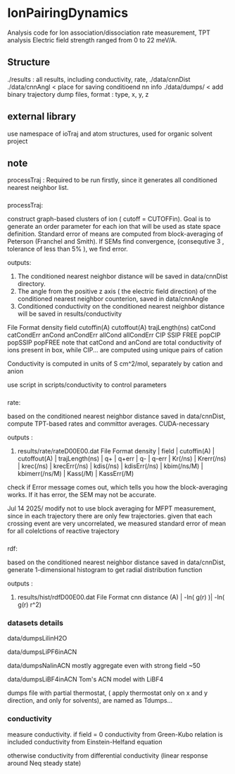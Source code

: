 # IonPairingDynamics
Analysis code for Ion association/dissociation rate measurement, TPT analysis
Electric field strength ranged from 0 to 22 meV/A.

## Structure
./results : all results, including conductivity, rate, 
./data/cnnDist ./data/cnnAngl < place for saving conditioend nn info
./data/dumps<name>/ < add binary trajectory dump files, format : type, x, y, z

## external library
use namespace of ioTraj and atom structures, used for organic solvent project

## note
processTraj : Required to be run firstly, since it generates all conditioned nearest neighbor list.

###
processTraj: 

construct graph-based clusters of ion ( cutoff = CUTOFFin). 
Goal is to generate an order parameter for each ion that will be used as state space definition.
Standard error of means are computed from block-averaging of Peterson (Franchel and Smith). If SEMs find convergence, (consequtive 3 , tolerance of less than 5% ), we find error.

outputs:
1. The conditioned nearest neighbor distance will be saved in data/cnnDist directory.
2. The angle from the positive z axis ( the electric field direction) of the conditioned nearest neighbor counterion, saved in data/cnnAngle
3. Conditioned conductivity on the conditioned nearest neighbor distance will be saved in results/conductivity

File Format
density field cutoffin(A) cutoffout(A) trajLength(ns) catCond catCondErr anCond anCondErr allCond allCondErr CIP SSIP FREE popCIP popSSIP popFREE
note that catCond and anCond are total conductivity of ions present in box, while CIP... are computed using unique pairs of cation

Conductivity is computed in units of S cm^2/mol, separately by cation and anion


use script in scripts/conductivity to control parameters


###
rate:

based on the conditioned nearest neighbor distance saved in data/cnnDist, compute TPT-based rates and committor averages.
CUDA-necessary

outputs :
1. results/rate/rateD00E00.dat
File Format
density | field | cutoffin(A) | cutoffout(A) | trajLength(ns) | 
q+ | q+err | q- | q-err | Kr(/ns) | Krerr(/ns) | krec(/ns) | krecErr(/ns) | kdis(/ns) | kdisErr(/ns) | kbim(/ns/M) | kbimerr(/ns/M) | Kass(/M) | KassErr(/M)

check if Error message comes out, which tells you how the block-averaging works. If it has error, the SEM may not be accurate.

Jul 14 2025/ modify not to use block averaging for MFPT measurement, since in each trajectory there are only few trajectories.
given that each crossing event are very uncorrelated, we measured standard error of mean for all colelctions of reactive trajectory

### 
rdf:

based on the conditioned nearest neighbor distance saved in data/cnnDist, generate 1-dimensional histogram to get radial distribution function

outputs :
1. results/hist/rdfD00E00.dat
File Format
cnn distance (A) | -ln( g(r)  )|  -ln( g(r) r^2)


### datasets details
data/dumpsLiIinH2O 

data/dumpsLiPF6inACN

data/dumpsNaIinACN
mostly aggregate even with strong field ~50

data/dumpsLiBF4inACN
Tom's ACN model with LiBF4

dumps file with partial thermostat, ( apply thermostat only on x and y direction, and only for solvents), are named as Tdumps...

### conductivity
measure conductivity. 
if field = 0
conductivity from Green-Kubo relation is included
conductivity from Einstein-Helfand equation

otherwise
conductivity from differential conductivity (linear response around Neq steady state)


